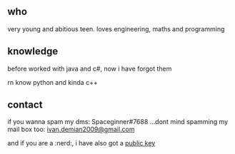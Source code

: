 ## who

very young and abitious teen. loves engineering, maths and programming

## knowledge

before worked with java and c#, now i have forgot them

rn know python and kinda c++

## contact

if you wanna spam my dms: Spaceginner#7688
...dont mind spamming my mail box too: ivan.demian2009@gmail.com

 and if you are a :nerd:, i have also got a [public key](https://gist.github.com/Spaceginner/9e8bfa0702fd34e35c64db889c6f7e5f)

